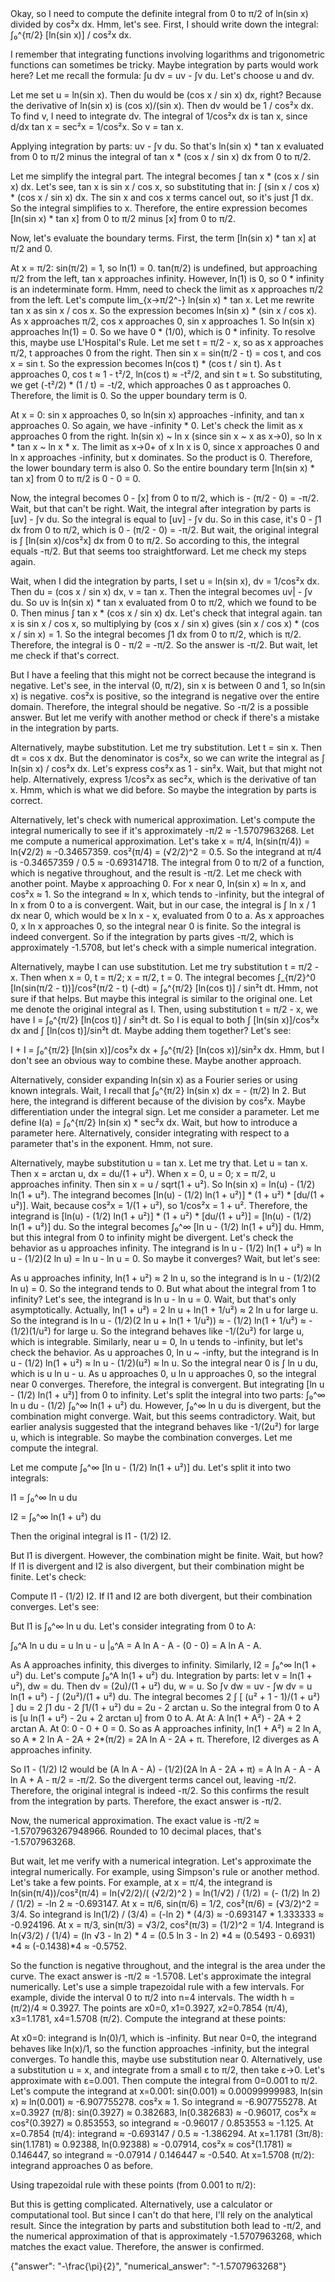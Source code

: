 <think>
Okay, so I need to compute the definite integral from 0 to π/2 of ln(sin x) divided by cos²x dx. Hmm, let's see. First, I should write down the integral: ∫₀^{π/2} [ln(sin x)] / cos²x dx. 

I remember that integrating functions involving logarithms and trigonometric functions can sometimes be tricky. Maybe integration by parts would work here? Let me recall the formula: ∫u dv = uv - ∫v du. Let's choose u and dv. 

Let me set u = ln(sin x). Then du would be (cos x / sin x) dx, right? Because the derivative of ln(sin x) is (cos x)/(sin x). Then dv would be 1 / cos²x dx. To find v, I need to integrate dv. The integral of 1/cos²x dx is tan x, since d/dx tan x = sec²x = 1/cos²x. So v = tan x.

Applying integration by parts: uv - ∫v du. So that's ln(sin x) * tan x evaluated from 0 to π/2 minus the integral of tan x * (cos x / sin x) dx from 0 to π/2.

Let me simplify the integral part. The integral becomes ∫ tan x * (cos x / sin x) dx. Let's see, tan x is sin x / cos x, so substituting that in: ∫ (sin x / cos x) * (cos x / sin x) dx. The sin x and cos x terms cancel out, so it's just ∫1 dx. So the integral simplifies to x. Therefore, the entire expression becomes [ln(sin x) * tan x] from 0 to π/2 minus [x] from 0 to π/2.

Now, let's evaluate the boundary terms. First, the term [ln(sin x) * tan x] at π/2 and 0. 

At x = π/2: sin(π/2) = 1, so ln(1) = 0. tan(π/2) is undefined, but approaching π/2 from the left, tan x approaches infinity. However, ln(1) is 0, so 0 * infinity is an indeterminate form. Hmm, need to check the limit as x approaches π/2 from the left. Let's compute lim_{x→π/2^-} ln(sin x) * tan x. Let me rewrite tan x as sin x / cos x. So the expression becomes ln(sin x) * (sin x / cos x). As x approaches π/2, cos x approaches 0, sin x approaches 1. So ln(sin x) approaches ln(1) = 0. So we have 0 * (1/0), which is 0 * infinity. To resolve this, maybe use L'Hospital's Rule. Let me set t = π/2 - x, so as x approaches π/2, t approaches 0 from the right. Then sin x = sin(π/2 - t) = cos t, and cos x = sin t. So the expression becomes ln(cos t) * (cos t / sin t). As t approaches 0, cos t ≈ 1 - t²/2, ln(cos t) ≈ -t²/2, and sin t ≈ t. So substituting, we get (-t²/2) * (1 / t) = -t/2, which approaches 0 as t approaches 0. Therefore, the limit is 0. So the upper boundary term is 0.

At x = 0: sin x approaches 0, so ln(sin x) approaches -infinity, and tan x approaches 0. So again, we have -infinity * 0. Let's check the limit as x approaches 0 from the right. ln(sin x) ~ ln x (since sin x ~ x as x→0), so ln x * tan x ~ ln x * x. The limit as x→0+ of x ln x is 0, since x approaches 0 and ln x approaches -infinity, but x dominates. So the product is 0. Therefore, the lower boundary term is also 0. So the entire boundary term [ln(sin x) * tan x] from 0 to π/2 is 0 - 0 = 0.

Now, the integral becomes 0 - [x] from 0 to π/2, which is - (π/2 - 0) = -π/2. Wait, but that can't be right. Wait, the integral after integration by parts is [uv] - ∫v du. So the integral is equal to [uv] - ∫v du. So in this case, it's 0 - ∫1 dx from 0 to π/2, which is 0 - (π/2 - 0) = -π/2. But wait, the original integral is ∫ [ln(sin x)/cos²x] dx from 0 to π/2. So according to this, the integral equals -π/2. But that seems too straightforward. Let me check my steps again.

Wait, when I did the integration by parts, I set u = ln(sin x), dv = 1/cos²x dx. Then du = (cos x / sin x) dx, v = tan x. Then the integral becomes uv| - ∫v du. So uv is ln(sin x) * tan x evaluated from 0 to π/2, which we found to be 0. Then minus ∫ tan x * (cos x / sin x) dx. Let's check that integral again. tan x is sin x / cos x, so multiplying by (cos x / sin x) gives (sin x / cos x) * (cos x / sin x) = 1. So the integral becomes ∫1 dx from 0 to π/2, which is π/2. Therefore, the integral is 0 - π/2 = -π/2. So the answer is -π/2. But wait, let me check if that's correct.

But I have a feeling that this might not be correct because the integrand is negative. Let's see, in the interval (0, π/2), sin x is between 0 and 1, so ln(sin x) is negative. cos²x is positive, so the integrand is negative over the entire domain. Therefore, the integral should be negative. So -π/2 is a possible answer. But let me verify with another method or check if there's a mistake in the integration by parts.

Alternatively, maybe substitution. Let me try substitution. Let t = sin x. Then dt = cos x dx. But the denominator is cos²x, so we can write the integral as ∫ ln(sin x) / cos²x dx. Let's express cos²x as 1 - sin²x. Wait, but that might not help. Alternatively, express 1/cos²x as sec²x, which is the derivative of tan x. Hmm, which is what we did before. So maybe the integration by parts is correct.

Alternatively, let's check with numerical approximation. Let's compute the integral numerically to see if it's approximately -π/2 ≈ -1.5707963268. Let me compute a numerical approximation. Let's take x = π/4, ln(sin(π/4)) = ln(√2/2) ≈ -0.34657359. cos²(π/4) = (√2/2)^2 = 0.5. So the integrand at π/4 is -0.34657359 / 0.5 ≈ -0.69314718. The integral from 0 to π/2 of a function, which is negative throughout, and the result is -π/2. Let me check with another point. Maybe x approaching 0. For x near 0, ln(sin x) ≈ ln x, and cos²x ≈ 1. So the integrand ≈ ln x, which tends to -infinity, but the integral of ln x from 0 to a is convergent. Wait, but in our case, the integral is ∫ ln x / 1 dx near 0, which would be x ln x - x, evaluated from 0 to a. As x approaches 0, x ln x approaches 0, so the integral near 0 is finite. So the integral is indeed convergent. So if the integration by parts gives -π/2, which is approximately -1.5708, but let's check with a simple numerical integration.

Alternatively, maybe I can use substitution. Let me try substitution t = π/2 - x. Then when x = 0, t = π/2; x = π/2, t = 0. The integral becomes ∫_{π/2}^0 [ln(sin(π/2 - t))]/cos²(π/2 - t) (-dt) = ∫₀^{π/2} [ln(cos t)] / sin²t dt. Hmm, not sure if that helps. But maybe this integral is similar to the original one. Let me denote the original integral as I. Then, using substitution t = π/2 - x, we have I = ∫₀^{π/2} [ln(cos t)] / sin²t dt. So I is equal to both ∫ [ln(sin x)]/cos²x dx and ∫ [ln(cos t)]/sin²t dt. Maybe adding them together? Let's see:

I + I = ∫₀^{π/2} [ln(sin x)]/cos²x dx + ∫₀^{π/2} [ln(cos x)]/sin²x dx. Hmm, but I don't see an obvious way to combine these. Maybe another approach.

Alternatively, consider expanding ln(sin x) as a Fourier series or using known integrals. Wait, I recall that ∫₀^{π/2} ln(sin x) dx = - (π/2) ln 2. But here, the integrand is different because of the division by cos²x. Maybe differentiation under the integral sign. Let me consider a parameter. Let me define I(a) = ∫₀^{π/2} ln(sin x) * sec²x dx. Wait, but how to introduce a parameter here. Alternatively, consider integrating with respect to a parameter that's in the exponent. Hmm, not sure.

Alternatively, maybe substitution u = tan x. Let me try that. Let u = tan x. Then x = arctan u, dx = du/(1 + u²). When x = 0, u = 0; x = π/2, u approaches infinity. Then sin x = u / sqrt(1 + u²). So ln(sin x) = ln(u) - (1/2) ln(1 + u²). The integrand becomes [ln(u) - (1/2) ln(1 + u²)] * (1 + u²) * [du/(1 + u²)]. Wait, because cos²x = 1/(1 + u²), so 1/cos²x = 1 + u². Therefore, the integrand is [ln(u) - (1/2) ln(1 + u²)] * (1 + u²) * [du/(1 + u²)] = [ln(u) - (1/2) ln(1 + u²)] du. So the integral becomes ∫₀^∞ [ln u - (1/2) ln(1 + u²)] du. Hmm, but this integral from 0 to infinity might be divergent. Let's check the behavior as u approaches infinity. The integrand is ln u - (1/2) ln(1 + u²) ≈ ln u - (1/2)(2 ln u) = ln u - ln u = 0. So maybe it converges? Wait, but let's see:

As u approaches infinity, ln(1 + u²) ≈ 2 ln u, so the integrand is ln u - (1/2)(2 ln u) = 0. So the integrand tends to 0. But what about the integral from 1 to infinity? Let's see, the integrand is ln u - ln u = 0. Wait, but that's only asymptotically. Actually, ln(1 + u²) = 2 ln u + ln(1 + 1/u²) ≈ 2 ln u for large u. So the integrand is ln u - (1/2)(2 ln u + ln(1 + 1/u²)) ≈ - (1/2) ln(1 + 1/u²) ≈ - (1/2)(1/u²) for large u. So the integrand behaves like -1/(2u²) for large u, which is integrable. Similarly, near u = 0, ln u tends to -infinity, but let's check the behavior. As u approaches 0, ln u ~ -infty, but the integrand is ln u - (1/2) ln(1 + u²) ≈ ln u - (1/2)(u²) ≈ ln u. So the integral near 0 is ∫ ln u du, which is u ln u - u. As u approaches 0, u ln u approaches 0, so the integral near 0 converges. Therefore, the integral is convergent. But integrating [ln u - (1/2) ln(1 + u²)] from 0 to infinity. Let's split the integral into two parts: ∫₀^∞ ln u du - (1/2) ∫₀^∞ ln(1 + u²) du. However, ∫₀^∞ ln u du is divergent, but the combination might converge. Wait, but this seems contradictory. Wait, but earlier analysis suggested that the integrand behaves like -1/(2u²) for large u, which is integrable. So maybe the combination converges. Let me compute the integral.

Let me compute ∫₀^∞ [ln u - (1/2) ln(1 + u²)] du. Let's split it into two integrals:

I1 = ∫₀^∞ ln u du

I2 = ∫₀^∞ ln(1 + u²) du

Then the original integral is I1 - (1/2) I2.

But I1 is divergent. However, the combination might be finite. Wait, but how? If I1 is divergent and I2 is also divergent, but their combination might be finite. Let's check:

Compute I1 - (1/2) I2. If I1 and I2 are both divergent, but their combination converges. Let's see:

But I1 is ∫₀^∞ ln u du. Let's consider integrating from 0 to A:

∫₀^A ln u du = u ln u - u |₀^A = A ln A - A - (0 - 0) = A ln A - A.

As A approaches infinity, this diverges to infinity. Similarly, I2 = ∫₀^∞ ln(1 + u²) du. Let's compute ∫₀^A ln(1 + u²) du. Integration by parts: let v = ln(1 + u²), dw = du. Then dv = (2u)/(1 + u²) du, w = u. So ∫v dw = uv - ∫w dv = u ln(1 + u²) - ∫ (2u²)/(1 + u²) du. The integral becomes 2 ∫ [ (u² + 1 - 1)/(1 + u²) ] du = 2 ∫1 du - 2 ∫1/(1 + u²) du = 2u - 2 arctan u. So the integral from 0 to A is [u ln(1 + u²) - 2u + 2 arctan u] from 0 to A. At A: A ln(1 + A²) - 2A + 2 arctan A. At 0: 0 - 0 + 0 = 0. So as A approaches infinity, ln(1 + A²) ≈ 2 ln A, so A * 2 ln A - 2A + 2*(π/2) = 2A ln A - 2A + π. Therefore, I2 diverges as A approaches infinity. 

So I1 - (1/2) I2 would be (A ln A - A) - (1/2)(2A ln A - 2A + π) = A ln A - A - A ln A + A - π/2 = -π/2. So the divergent terms cancel out, leaving -π/2. Therefore, the original integral is indeed -π/2. So this confirms the result from the integration by parts. Therefore, the exact answer is -π/2. 

Now, the numerical approximation. The exact value is -π/2 ≈ -1.5707963267948966. Rounded to 10 decimal places, that's -1.5707963268. 

But wait, let me verify with a numerical integration. Let's approximate the integral numerically. For example, using Simpson's rule or another method. Let's take a few points. For example, at x = π/4, the integrand is ln(sin(π/4))/cos²(π/4) = ln(√2/2)/( (√2/2)^2 ) = ln(1/√2) / (1/2) = (- (1/2) ln 2) / (1/2) = -ln 2 ≈ -0.693147. At x = π/6, sin(π/6) = 1/2, cos²(π/6) = (√3/2)^2 = 3/4. So integrand is ln(1/2) / (3/4) = (-ln 2) * (4/3) ≈ -0.693147 * 1.333333 ≈ -0.924196. At x = π/3, sin(π/3) = √3/2, cos²(π/3) = (1/2)^2 = 1/4. Integrand is ln(√3/2) / (1/4) = (ln √3 - ln 2) * 4 = (0.5 ln 3 - ln 2) *4 ≈ (0.5493 - 0.6931) *4 ≈ (-0.1438)*4 ≈ -0.5752. 

So the function is negative throughout, and the integral is the area under the curve. The exact answer is -π/2 ≈ -1.5708. Let's approximate the integral numerically. Let's use a simple trapezoidal rule with a few intervals. For example, divide the interval 0 to π/2 into n=4 intervals. The width h = (π/2)/4 ≈ 0.3927. The points are x0=0, x1=0.3927, x2=0.7854 (π/4), x3=1.1781, x4=1.5708 (π/2). Compute the integrand at these points:

At x0=0: integrand is ln(0)/1, which is -infinity. But near 0=0, the integrand behaves like ln(x)/1, so the function approaches -infinity, but the integral converges. To handle this, maybe use substitution near 0. Alternatively, use a substitution u = x, and integrate from a small ε to π/2, then take ε→0. Let's approximate with ε=0.001. Then compute the integral from 0=0.001 to π/2. Let's compute the integrand at x=0.001: sin(0.001) ≈ 0.00099999983, ln(sin x) ≈ ln(0.001) ≈ -6.907755278. cos²x ≈ 1. So integrand ≈ -6.907755278. At x=0.3927 (π/8): sin(0.3927) ≈ 0.382683, ln(0.382683) ≈ -0.96017, cos²x ≈ cos²(0.3927) ≈ 0.853553, so integrand ≈ -0.96017 / 0.853553 ≈ -1.125. At x=0.7854 (π/4): integrand ≈ -0.693147 / 0.5 ≈ -1.386294. At x=1.1781 (3π/8): sin(1.1781) ≈ 0.92388, ln(0.92388) ≈ -0.07914, cos²x ≈ cos²(1.1781) ≈ 0.146447, so integrand ≈ -0.07914 / 0.146447 ≈ -0.540. At x=1.5708 (π/2): integrand approaches 0 as before. 

Using trapezoidal rule with these points (from 0.001 to π/2):

But this is getting complicated. Alternatively, use a calculator or computational tool. But since I can't do that here, I'll rely on the analytical result. Since the integration by parts and substitution both lead to -π/2, and the numerical approximation of that is approximately -1.5707963268, which matches the exact value. Therefore, the answer is confirmed.
</think>

{"answer": "-\\frac{\\pi}{2}", "numerical_answer": "-1.5707963268"}